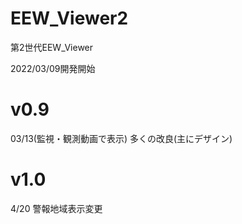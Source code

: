 # EEW_Viewer2
第2世代EEW_Viewer

2022/03/09開発開始


# v0.9
03/13(監視・観測動画で表示)
多くの改良(主にデザイン)

# v1.0
4/20
警報地域表示変更
